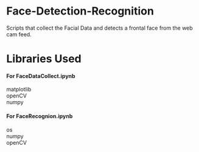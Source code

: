 # Face-Detection-Recognition
Scripts that collect the Facial Data and detects a frontal face from the web cam feed.

# Libraries Used
#### For FaceDataCollect.ipynb
matplotlib<br />
openCV<br />
numpy<br />
#### For FaceRecognion.ipynb
os<br />
numpy<br />
openCV<br />
